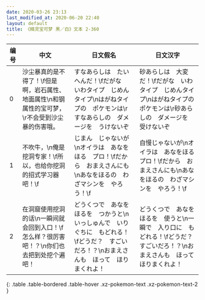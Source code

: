 ```yaml
---
date: 2020-03-26 23:13
last_modified_at: 2020-06-20 22:40
layout: default
title: 《精灵宝可梦 黑／白》文本 2-360
---
```

| 编号 | 中文 | 日文假名 | 日文汉字 |
| ---- | ---- | ---- | --- |
| 0 | 沙尘暴真的是不得了！\f但是啊，岩石属性、地面属性\n和钢属性的宝可梦，\r不会受到沙尘暴的伤害哦。 | すなあらしは　たいへんだ！\fだがな　いわタイプ　じめんタイプ\nはがねタイプの　ポケモンは\rすなあらしの　ダメージを　うけないぞ | 砂あらしは　大変だ！\fだがな　いわタイプ　じめんタイプ\nはがねタイプの　ポケモンは\r砂あらしの　ダメージを　受けないぞ |
| 1 | 不吹牛，\n俺是挖洞专家！\f所以，也给你挖洞的招式学习器吧！\f | じまん　じゃないが\nオイラは　あなをほる　プロ！\fだから　おまえさんにも\nあなをほるの　わざマシンを　やろう！\f | 自慢じゃないが\nオイラは　あなをほる　プロ！\fだから　おまえさんにも\nあなをほるの　わざマシンを　やろう！\f |
| 2 | 在洞窟使用挖洞的话\n一瞬间就会回到入口！\f怎么样？很厉害吧！？\n你们也去把到处挖个遍吧！ | どうくつで　あなをほるを　つかうと\nいっしゅんで　いりぐちに　もどれる！\fどうだ？　すごいだろ！？\nおまえさんも　ほって　ほりまくれよ！ | どうくつで　あなをほるを　使うと\n一瞬で　入り口に　もどれる！\fどうだ？　すごいだろ！？\nおまえさんも　ほって　ほりまくれよ！ |
{: .table .table-bordered .table-hover .xz-pokemon-text .xz-pokemon-text-2 }